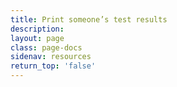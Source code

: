 ```yaml
---
title: Print someone’s test results
description:
layout: page
class: page-docs
sidenav: resources
return_top: 'false'
---
```

